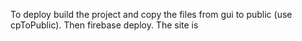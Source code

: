 To deploy build the project and copy the files from gui to public (use cpToPublic). Then firebase deploy. The site is